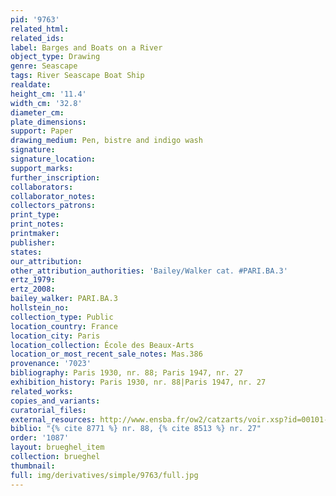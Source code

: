 ```yaml
---
pid: '9763'
related_html: 
related_ids: 
label: Barges and Boats on a River
object_type: Drawing
genre: Seascape
tags: River Seascape Boat Ship
realdate: 
height_cm: '11.4'
width_cm: '32.8'
diameter_cm: 
plate_dimensions: 
support: Paper
drawing_medium: Pen, bistre and indigo wash
signature: 
signature_location: 
support_marks: 
further_inscription: 
collaborators: 
collaborator_notes: 
collectors_patrons: 
print_type: 
print_notes: 
printmaker: 
publisher: 
states: 
our_attribution: 
other_attribution_authorities: 'Bailey/Walker cat. #PARI.BA.3'
ertz_1979: 
ertz_2008: 
bailey_walker: PARI.BA.3
hollstein_no: 
collection_type: Public
location_country: France
location_city: Paris
location_collection: École des Beaux-Arts
location_or_most_recent_sale_notes: Mas.386
provenance: '7023'
bibliography: Paris 1930, nr. 88; Paris 1947, nr. 27
exhibition_history: Paris 1930, nr. 88|Paris 1947, nr. 27
related_works: 
copies_and_variants: 
curatorial_files: 
external_resources: http://www.ensba.fr/ow2/catzarts/voir.xsp?id=00101-23829&qid=sdx_q3&n=2&sf=&e=
biblio: "{% cite 8771 %} nr. 88, {% cite 8513 %} nr. 27"
order: '1087'
layout: brueghel_item
collection: brueghel
thumbnail: 
full: img/derivatives/simple/9763/full.jpg
---
```

